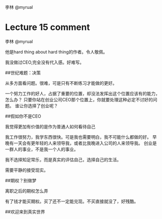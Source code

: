 李林 @myrual

# Lecture 15 comment
李林 @myrual

他是hard thing about hard thing的作者。令人敬佩。

我没做过CEO,完全没有代入感。好难写。

##世纪难题：决策


从多方面看问题。很难，可是只有不断练习才能做的更好。

一个努力工作的好人，占据了重要的位置，却没法发挥出这个位置应该有的能力，怎么办？ 只要你站在创业公司CEO那个位置上，你就要处理这种必定不讨好的问题。 谁让你选择了创业呢？

##假如你不是CEO

我觉得更加有价值的是作为普通人如何看待自己

我工作很努力，我学东西很快。可是我也需要明白，我不可能什么都做的好。 早晚有一天会有更年轻的人来领导我，或者比我晚进入公司的人来领导我。 创业是一群人的事业，不是我一个人的事业。

我不选择知足常乐，而是真实的评估自己，选择自己的生活。

需要平静的接受现实。

##期权？别做梦


离职之后的期权怎么弄

有了钱才能买期权。买了还不一定能兑现。不买直接就没了，好残酷。

##欢迎来到真实世界